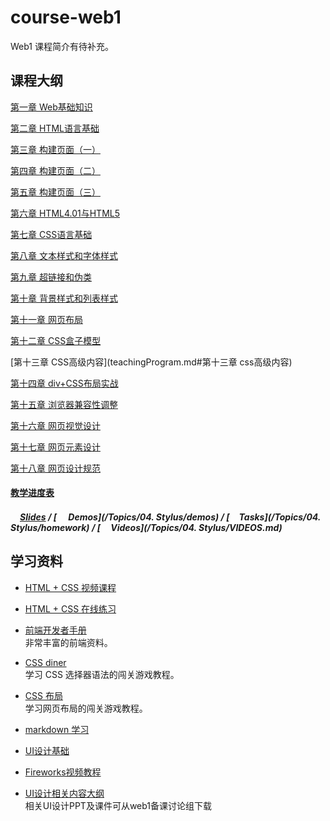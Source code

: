 # course-web1
Web1 课程简介有待补充。


## 课程大纲

[第一章 Web基础知识](teachingProgram.md#第一章-web基础知识)

[第二章 HTML语言基础](teachingProgram.md#第二章-html语言基础)

[第三章 构建页面（一）](teachingProgram.md#第三章-构建页面（一）)

[第四章 构建页面（二）](teachingProgram.md#第四章-构建页面（二）)

[第五章 构建页面（三）](teachingProgram.md#第五章-构建页面（三）)

[第六章 HTML4.01与HTML5](teachingProgram.md#第六章-htmlL4.01与html5)

[第七章 CSS语言基础](teachingProgram.md#第七章-css语言基础)

[第八章  文本样式和字体样式](teachingProgram.md#第八章-文本样式和字体样式)

[第九章 超链接和伪类](teachingProgram.md#第九章-超链接和伪类)

[第十章 背景样式和列表样式](teachingProgram.md#第十章-背景样式和列表样式)

[第十一章  网页布局](teachingProgram.md#第十一章-网页布局)

[第十二章  CSS盒子模型](teachingProgram.md#第十二章-css盒子模型)

[第十三章 CSS高级内容](teachingProgram.md#第十三章 css高级内容)

[第十四章  div+CSS布局实战](teachingProgram.md#第十四章-div+css布局实战) 

[第十五章 浏览器兼容性调整](teachingProgram.md#第十五章-浏览器兼容性调整)

[第十六章  网页视觉设计](teachingProgram.md#第十六章-网页视觉设计)

[第十七章 网页元素设计](teachingProgram.md#第十七章-网页元素设计)

[第十八章 网页设计规范](teachingProgram.md#第十八章-网页设计规范)


#### [教学进度表](teachingSchedule.md)

##### [<img src="https://raw.githubusercontent.com/TelerikAcademy/Common/master/icons/presentation.png" height="15" />Slides](*) / [<img src="https://raw.githubusercontent.com/TelerikAcademy/Common/master/icons/code.png" height="15"> Demos](/Topics/04. Stylus/demos) / [<img src="https://raw.githubusercontent.com/TelerikAcademy/Common/master/icons/homework.png" height="15">Tasks](/Topics/04. Stylus/homework) / [<img src="https://raw.githubusercontent.com/TelerikAcademy/Common/master/icons/video.png" height="13"> Videos](/Topics/04. Stylus/VIDEOS.md)


## 学习资料

- [HTML + CSS 视频课程<img src="https://raw.githubusercontent.com/TelerikAcademy/Common/master/icons/video.png" height="13">](http://edu.51cto.com/course/course_id-3116.html)

- [HTML + CSS 在线练习](http://www.imooc.com/learn/9)  
  
- [前端开发者手册](http://wiki.jikexueyuan.com/project/fedHandlebook/)  
  非常丰富的前端资料。

- [CSS diner](http://flukeout.github.io/)  
  学习 CSS 选择器语法的闯关游戏教程。

- [CSS 布局](http://zh.learnlayout.com/)  
  学习网页布局的闯关游戏教程。

- [markdown 学习](http://edu.51cto.com/course/course_id-7772.html)
- [UI设计基础](http://www.edu2act.cn/course/UI-she-ji/1_1/?fromsystem=frontendWeb)
- [Fireworks视频教程](http://edu.51cto.com/course/course_id-714.html)
- [UI设计相关内容大纲](http://www.processon.com/view/5837d626e4b0b0c8d7a8d8fb)  
	相关UI设计PPT及课件可从web1备课讨论组下载



